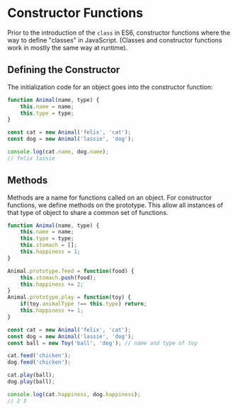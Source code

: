 Constructor Functions
===

Prior to the introduction of the `class` in ES6, constructor functions
where the way to define "classes" in JavaScript. (Classes and constructor
functions work in mostly the same way at runtime).

## Defining the Constructor

The initialization code for an object goes into the constructor function:

```js
function Animal(name, type) {
    this.name = name;
    this.type = type;
}

const cat = new Animal('felix', 'cat');
const dog = new Animal('lassie', 'dog');

console.log(cat.name, dog.name);
// felix lassie
```

## Methods

Methods are a name for functions called on an object. For constructor
functions, we define methods on the prototype. This allow all instances
of that type of object to share a common set of functions.

```js
function Animal(name, type) {
    this.name = name;
    this.type = type;
    this.stomach = [];
    this.happiness = 1;
}

Animal.prototype.feed = function(food) {
    this.stomach.push(food);
    this.happiness += 2;
}
Animal.prototype.play = function(toy) {
    if(toy.animalType !== this.type) return;
    this.happiness += 1;
} 

const cat = new Animal('felix', 'cat');
const dog = new Animal('lassie', 'dog');
const ball = new Toy('ball', 'dog'); // name and type of toy

cat.feed('chicken');
dog.feed('chicken');

cat.play(ball);
dog.play(ball);

console.log(cat.happiness, dog.happiness);
// 2 3
```